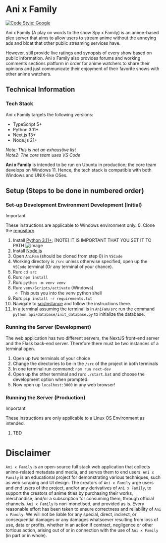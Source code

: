 # Ani x Family
[![Code Style: Google](https://img.shields.io/badge/code%20style-google-blueviolet.svg)](https://github.com/google/gts)

Ani x Family (A play on words to the show Spy x Family) is an anime-based plex server that aims to allow users to stream anime without the annoying ads and bloat that other public streaming services have. 

However, still provide live ratings and synopsis of every show based on public information. Ani x Family also provides forums and working comments sections platform in order for anime watchers to share their opinions and just communicate their enjoyment of their favorite shows with other anime watchers.

## Technical Information
### Tech Stack
Ani x Family targets the following versions:
- TypeScript 5+
- Python 3.11+
- Next.js 13+
- Node.js 21+

*Note: This is not an exhaustive list*  
*Note2: The core team uses VS Code*

**Ani x Family** is intended to be run on Ubuntu in production; the core team develops on Windows 11. Hence, the tech stack is compatible with both Windows and UNIX-like OSes.
## Setup (Steps to be done in numbered order)
### Set-up Development Environment Development (Initial)
> [!IMPORTANT]
These instructions are applicable to Windows environment only.
0. Clone the [repository](https://github.com/Bratah123/AniFam)
1. Install [Python 3.11+](https://www.python.org/downloads/); [NOTE] IT IS IMPORTANT THAT YOU SET IT TO PATH
  ![image](https://github.com/Bratah123/AniFam/assets/58405975/53613b44-3e0d-4f68-ad89-de69775a2776)
2. Install [Node.js](https://nodejs.org/en)
3. Open `AniFam` (should be cloned from step 0) in `VSCode`
4. Working directory is `/src` unless otherwise specified, open up the `VSCode` terminal (Or any terminal of your chance).
5. Run: `cd src`
6. Run: `npm install`
7. Run: `python -m venv venv`
8. Run: `venv/Scripts/activate` (Windows)
    - This puts you into the venv python shell
9. Run: `pip install -r requirements.txt`
10. Navigate to [src/instance](https://github.com/Bratah123/AniFam/tree/main/src/instance) and follow the instructions there.
11. In a terminal assuming the terminal is in `AniFam/src` run the command `python api/database/init_database.py` to initialize the database.

### Running the Server (**Development**)
The web application has two different servers, the NextJS front-end server and the Flask back-end server.
Therefore there must be two instances of a terminal open.
1. Open up two terminals of your choice
2. Change the directories to be in the `/src` of the project in both terminals
3. In one terminal run command: `npm run next-dev`
4. Open up the other terminal and run: `./start.bat` and choose the development option when prompted.
5. Now open up `localhost:3000` in any web browser!

### Running the Server (**Production**)
> [!IMPORTANT]
These instructions are only applicable to a Linux OS Environment as intended.
1. TBD

# Disclaimer
`Ani x Family` is an open-source full stack web application that collects anime-related metadata and media, and serves them to end users. `Ani x Family` is an educational project for demonstrating various techniques, such as web scraping and UI design. The creators of `Ani x Family` urge users and end users of the project, and/or any derivatives of `Ani x Family`, to support the creators of anime titles by purchasing their works, merchandise, and/or a subscription for consuming them, through official channels. `Ani x Family` is non-monetised, and provided as is. Every reasonable effort has been taken to ensure correctness and reliability of `Ani x Family`. We will not be liable for any special, direct, indirect, or consequential damages or any damages whatsoever resulting from loss of use, data or profits, whether in an action if contract, negligence or other tortious action, arising out of or in connection with the use of `Ani x Family` (in part or in whole).
